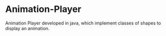 # Animation-Player
Animation Player developed in java, which implement classes of shapes to display an animation.
